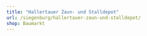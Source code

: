 ```yaml
---
title: "Hallertauer Zaun- und Stalldepot"
url: /siegenburg/hallertauer-zaun-und-stalldepot/
shop: Baumarkt
---
```

